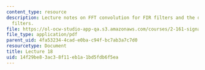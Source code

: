 ```yaml
---
content_type: resource
description: Lecture notes on FFT convolution for FIR filters and the design of IIR
  filters.
file: https://ol-ocw-studio-app-qa.s3.amazonaws.com/courses/2-161-signal-processing-continuous-and-discrete-fall-2008/14f29be83ac38f11eb1a1bd5fdb6f5ea_lecture_18.pdf
file_type: application/pdf
parent_uid: 4fa53234-4cad-e0ba-c94f-bc7ab3a7c7d0
resourcetype: Document
title: Lecture 18
uid: 14f29be8-3ac3-8f11-eb1a-1bd5fdb6f5ea
---
```

